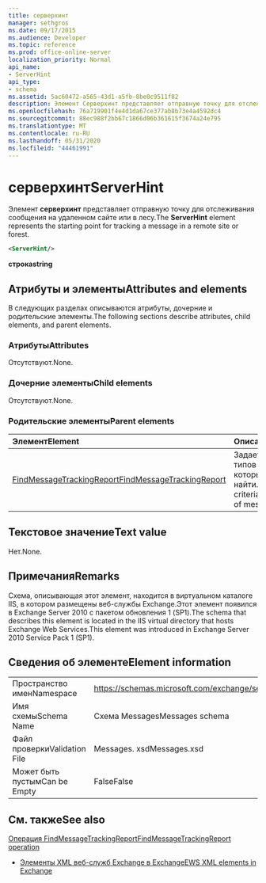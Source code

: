 ```yaml
---
title: серверхинт
manager: sethgros
ms.date: 09/17/2015
ms.audience: Developer
ms.topic: reference
ms.prod: office-online-server
localization_priority: Normal
api_name:
- ServerHint
api_type:
- schema
ms.assetid: 5ac60472-a565-43d1-a5fb-8be0c9511f82
description: Элемент Серверхинт представляет отправную точку для отслеживания сообщения на удаленном сайте или в лесу.
ms.openlocfilehash: 76a719901f4e4d1da67ce377ab8b73e4a4592dc4
ms.sourcegitcommit: 88ec988f2bb67c1866d06b361615f3674a24e795
ms.translationtype: MT
ms.contentlocale: ru-RU
ms.lasthandoff: 05/31/2020
ms.locfileid: "44461991"
---
```

# <a name="serverhint"></a><span data-ttu-id="1841b-103">серверхинт</span><span class="sxs-lookup"><span data-stu-id="1841b-103">ServerHint</span></span>

<span data-ttu-id="1841b-104">Элемент **серверхинт** представляет отправную точку для отслеживания сообщения на удаленном сайте или в лесу.</span><span class="sxs-lookup"><span data-stu-id="1841b-104">The **ServerHint** element represents the starting point for tracking a message in a remote site or forest.</span></span> 
  
```xml
<ServerHint/>
```

 <span data-ttu-id="1841b-105">**строка**</span><span class="sxs-lookup"><span data-stu-id="1841b-105">**string**</span></span>
## <a name="attributes-and-elements"></a><span data-ttu-id="1841b-106">Атрибуты и элементы</span><span class="sxs-lookup"><span data-stu-id="1841b-106">Attributes and elements</span></span>

<span data-ttu-id="1841b-107">В следующих разделах описываются атрибуты, дочерние и родительские элементы.</span><span class="sxs-lookup"><span data-stu-id="1841b-107">The following sections describe attributes, child elements, and parent elements.</span></span>
  
### <a name="attributes"></a><span data-ttu-id="1841b-108">Атрибуты</span><span class="sxs-lookup"><span data-stu-id="1841b-108">Attributes</span></span>

<span data-ttu-id="1841b-109">Отсутствуют.</span><span class="sxs-lookup"><span data-stu-id="1841b-109">None.</span></span>
  
### <a name="child-elements"></a><span data-ttu-id="1841b-110">Дочерние элементы</span><span class="sxs-lookup"><span data-stu-id="1841b-110">Child elements</span></span>

<span data-ttu-id="1841b-111">Отсутствуют.</span><span class="sxs-lookup"><span data-stu-id="1841b-111">None.</span></span>
  
### <a name="parent-elements"></a><span data-ttu-id="1841b-112">Родительские элементы</span><span class="sxs-lookup"><span data-stu-id="1841b-112">Parent elements</span></span>

|<span data-ttu-id="1841b-113">**Элемент**</span><span class="sxs-lookup"><span data-stu-id="1841b-113">**Element**</span></span>|<span data-ttu-id="1841b-114">**Описание**</span><span class="sxs-lookup"><span data-stu-id="1841b-114">**Description**</span></span>|
|:-----|:-----|
|[<span data-ttu-id="1841b-115">FindMessageTrackingReport</span><span class="sxs-lookup"><span data-stu-id="1841b-115">FindMessageTrackingReport</span></span>](findmessagetrackingreport.md) <br/> |<span data-ttu-id="1841b-116">Задает условия для типов сообщений, которые требуется найти.</span><span class="sxs-lookup"><span data-stu-id="1841b-116">Specifies criteria for the types of messages to find.</span></span>  <br/> |
   
## <a name="text-value"></a><span data-ttu-id="1841b-117">Текстовое значение</span><span class="sxs-lookup"><span data-stu-id="1841b-117">Text value</span></span>

<span data-ttu-id="1841b-118">Нет.</span><span class="sxs-lookup"><span data-stu-id="1841b-118">None.</span></span>
  
## <a name="remarks"></a><span data-ttu-id="1841b-119">Примечания</span><span class="sxs-lookup"><span data-stu-id="1841b-119">Remarks</span></span>

<span data-ttu-id="1841b-120">Схема, описывающая этот элемент, находится в виртуальном каталоге IIS, в котором размещены веб-службы Exchange.Этот элемент появился в Exchange Server 2010 с пакетом обновления 1 (SP1).</span><span class="sxs-lookup"><span data-stu-id="1841b-120">The schema that describes this element is located in the IIS virtual directory that hosts Exchange Web Services.This element was introduced in Exchange Server 2010 Service Pack 1 (SP1).</span></span>
  
## <a name="element-information"></a><span data-ttu-id="1841b-121">Сведения об элементе</span><span class="sxs-lookup"><span data-stu-id="1841b-121">Element information</span></span>

|||
|:-----|:-----|
|<span data-ttu-id="1841b-122">Пространство имен</span><span class="sxs-lookup"><span data-stu-id="1841b-122">Namespace</span></span>  <br/> |https://schemas.microsoft.com/exchange/services/2006/messages  <br/> |
|<span data-ttu-id="1841b-123">Имя схемы</span><span class="sxs-lookup"><span data-stu-id="1841b-123">Schema Name</span></span>  <br/> |<span data-ttu-id="1841b-124">Схема Messages</span><span class="sxs-lookup"><span data-stu-id="1841b-124">Messages schema</span></span>  <br/> |
|<span data-ttu-id="1841b-125">Файл проверки</span><span class="sxs-lookup"><span data-stu-id="1841b-125">Validation File</span></span>  <br/> |<span data-ttu-id="1841b-126">Messages. xsd</span><span class="sxs-lookup"><span data-stu-id="1841b-126">Messages.xsd</span></span>  <br/> |
|<span data-ttu-id="1841b-127">Может быть пустым</span><span class="sxs-lookup"><span data-stu-id="1841b-127">Can be Empty</span></span>  <br/> |<span data-ttu-id="1841b-128">False</span><span class="sxs-lookup"><span data-stu-id="1841b-128">False</span></span>  <br/> |
   
## <a name="see-also"></a><span data-ttu-id="1841b-129">См. также</span><span class="sxs-lookup"><span data-stu-id="1841b-129">See also</span></span>



[<span data-ttu-id="1841b-130">Операция FindMessageTrackingReport</span><span class="sxs-lookup"><span data-stu-id="1841b-130">FindMessageTrackingReport operation</span></span>](findmessagetrackingreport-operation.md)


- [<span data-ttu-id="1841b-131">Элементы XML веб-служб Exchange в Exchange</span><span class="sxs-lookup"><span data-stu-id="1841b-131">EWS XML elements in Exchange</span></span>](ews-xml-elements-in-exchange.md)

